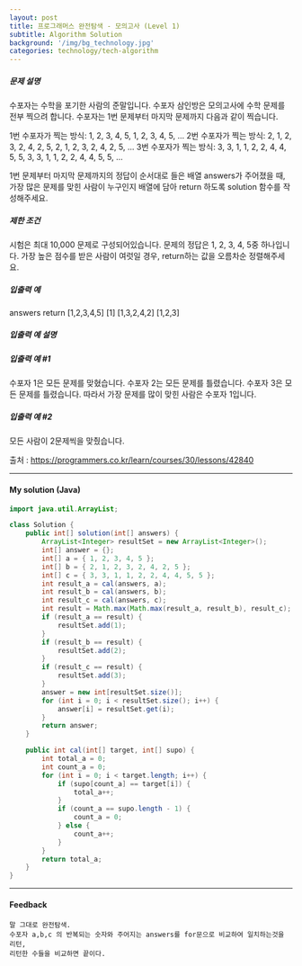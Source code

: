 ```yaml
---
layout: post
title: 프로그래머스 완전탐색 - 모의고사 (Level 1)
subtitle: Algorithm Solution
background: '/img/bg_technology.jpg'
categories: technology/tech-algorithm
---
```



##### 문제 설명
수포자는 수학을 포기한 사람의 준말입니다. 수포자 삼인방은 모의고사에 수학 문제를 전부 찍으려 합니다. 
수포자는 1번 문제부터 마지막 문제까지 다음과 같이 찍습니다.

1번 수포자가 찍는 방식: 1, 2, 3, 4, 5, 1, 2, 3, 4, 5, ...
2번 수포자가 찍는 방식: 2, 1, 2, 3, 2, 4, 2, 5, 2, 1, 2, 3, 2, 4, 2, 5, ...
3번 수포자가 찍는 방식: 3, 3, 1, 1, 2, 2, 4, 4, 5, 5, 3, 3, 1, 1, 2, 2, 4, 4, 5, 5, ...

1번 문제부터 마지막 문제까지의 정답이 순서대로 들은 배열 answers가 주어졌을 때, 
가장 많은 문제를 맞힌 사람이 누구인지 배열에 담아 return 하도록 solution 함수를 작성해주세요.

##### 제한 조건
시험은 최대 10,000 문제로 구성되어있습니다.
문제의 정답은 1, 2, 3, 4, 5중 하나입니다.
가장 높은 점수를 받은 사람이 여럿일 경우, return하는 값을 오름차순 정렬해주세요.

##### 입출력 예
answers	return
[1,2,3,4,5]	[1]
[1,3,2,4,2]	[1,2,3]

##### 입출력 예 설명
##### 입출력 예 #1

수포자 1은 모든 문제를 맞혔습니다.
수포자 2는 모든 문제를 틀렸습니다.
수포자 3은 모든 문제를 틀렸습니다.
따라서 가장 문제를 많이 맞힌 사람은 수포자 1입니다.

##### 입출력 예 #2

모든 사람이 2문제씩을 맞췄습니다.


출처 : https://programmers.co.kr/learn/courses/30/lessons/42840

---


#### My solution (Java)

```java
import java.util.ArrayList;

class Solution {
	public int[] solution(int[] answers) {
		ArrayList<Integer> resultSet = new ArrayList<Integer>();
		int[] answer = {};
		int[] a = { 1, 2, 3, 4, 5 };
		int[] b = { 2, 1, 2, 3, 2, 4, 2, 5 };
		int[] c = { 3, 3, 1, 1, 2, 2, 4, 4, 5, 5 };
		int result_a = cal(answers, a);
		int result_b = cal(answers, b);
		int result_c = cal(answers, c);
		int result = Math.max(Math.max(result_a, result_b), result_c);
		if (result_a == result) {
			resultSet.add(1);
		}
		if (result_b == result) {
			resultSet.add(2);
		}
		if (result_c == result) {
			resultSet.add(3);
		}
		answer = new int[resultSet.size()];
		for (int i = 0; i < resultSet.size(); i++) {
			answer[i] = resultSet.get(i);
		}
		return answer;
	}

	public int cal(int[] target, int[] supo) {
		int total_a = 0;
		int count_a = 0;
		for (int i = 0; i < target.length; i++) {
			if (supo[count_a] == target[i]) {
				total_a++;
			}
			if (count_a == supo.length - 1) {
				count_a = 0;
			} else {
				count_a++;
			}
		}
		return total_a;
	}
}
```


---


#### Feedback

```
말 그대로 완전탐색.
수포자 a,b,c 의 반복되는 숫자와 주어지는 answers를 for문으로 비교하여 일치하는것을 리턴,
리턴한 수들을 비교하면 끝이다.
```

